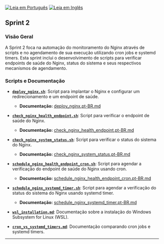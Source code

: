 [![Leia em Português](https://img.shields.io/badge/%F0%9F%87%A7%F0%9F%87%B7%20Portugu%C3%AAs-F0FFFF.svg)](README.pt-BR.md)
[![Leia em Inglês](https://img.shields.io/badge/%F0%9F%87%BA%F0%9F%87%B8%20English-gray.svg)](README.md)

## Sprint 2

### Visão Geral

A Sprint 2 foca na automação do monitoramento do Nginx através de scripts e no agendamento de sua execução utilizando cron jobs e systemd timers. Esta sprint inclui o desenvolvimento de scripts para verificar endpoints de saúde do Nginx, status do sistema e seus respectivos mecanismos de agendamento.

### Scripts e Documentação

- **[`deploy_nginx.sh`](../../scripts/sprint2/deploy_nginx.sh)**: Script para implantar o Nginx e configurar um redirecionamento e um endpoint de saúde.
    - **Documentação:** [deploy_nginx.pt-BR.md](deploy_nginx.pt-BR.md)

- **[`check_nginx_health_endpoint.sh`](../../scripts/sprint2/check_nginx_health_endpoint.sh)**: Script para verificar o endpoint de saúde do Nginx.

    - **Documentação:** [check_nginx_health_endpoint.pt-BR.md](check_nginx_health_endpoint.pt-BR.md)

- **[`check_nginx_system_status.sh`](../../scripts/sprint2/check_nginx_system_status.sh)**: Script para verificar o status do sistema do Nginx.

    - **Documentação:** [check_nginx_system_status.pt-BR.md](check_nginx_system_status.pt-BR.md)

- **[`schedule_nginx_health_endpoint_cron.sh`](../../scripts/sprint2/schedule_nginx_health_endpoint_cron.sh)**: Script para agendar a verificação do endpoint de saúde do Nginx usando cron.

    - **Documentação:** [schedule_nginx_health_endpoint_cron.pt-BR.md](schedule_nginx_health_endpoint_cron.pt-BR.md)

- **[`schedule_nginx_systemd_timer.sh`](../../scripts/sprint2/schedule_nginx_systemd_timer.sh)**: Script para agendar a verificação do status do sistema do Nginx usando systemd timer.

    - **Documentação:** [schedule_nginx_systemd_timer.pt-BR.md](schedule_nginx_systemd_timer.pt-BR.md)

- **[`wsl_installation.md`](../../docs/sprint2/wsl_installation.pt-BR.md)**: Documentação sobre a instalação do Windows Subsystem for Linux (WSL).

- **[`cron_vs_systemd_timers.md`](../../docs/general/cron_vs_systemd_timers.pt-BR.md)**: Documentação comparando cron jobs e systemd timers.

---